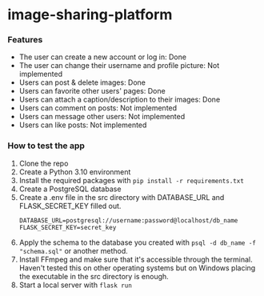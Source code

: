 # image-sharing-platform


### Features
- The user can create a new account or log in: Done
- The user can change their username and profile picture: Not implemented
- Users can post & delete images: Done
- Users can favorite other users' pages: Done
- Users can attach a caption/description to their images: Done
- Users can comment on posts: Not implemented
- Users can message other users: Not implemented
- Users can like posts: Not implemented

###  How to test the app
1. Clone the repo
2. Create a Python 3.10 environment
3. Install the required packages with `pip install -r requirements.txt`
4. Create a PostgreSQL database
5. Create a .env file in the src directory with DATABASE_URL and FLASK_SECRET_KEY filled out.
   ```
   DATABASE_URL=postgresql://username:password@localhost/db_name
   FLASK_SECRET_KEY=secret_key
   ```
7. Apply the schema to the database you created with `psql -d db_name -f "schema.sql"` or another method.
8. Install FFmpeg and make sure that it's accessible through the terminal. Haven't tested this on other operating systems but on Windows placing the executable in the src directory is enough.
9. Start a local server with `flask run`
